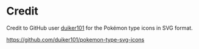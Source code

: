 # Credit

Credit to GitHub user [duiker101](https://github.com/duiker101) for the Pokémon type icons in SVG format.

<https://github.com/duiker101/pokemon-type-svg-icons>
